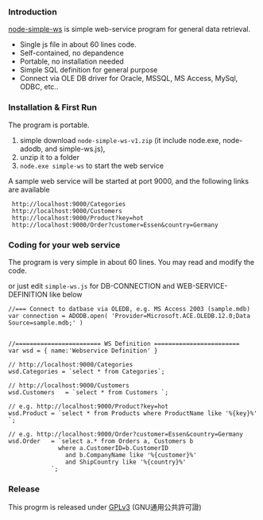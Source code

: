 ### Introduction

[node-simple-ws](https://github.com/casualwriter/node-simple-ws) is simple web-service program for general data retrieval.

* Single js file in about 60 lines code.
* Self-contained, no depandence 
* Portable, no installation needed
* Simple SQL definition for general purpose
* Connect via OLE DB driver for Oracle, MSSQL, MS Access, MySql, ODBC, etc..  


### Installation & First Run

The program is portable. 

1. simple download ``node-simple-ws-v1.zip`` (it include node.exe, node-adodb, and simple-ws.js), 
2. unzip it to a folder
3. ``node.exe simple-ws`` to start the web service

A sample web service will be started at port 9000, and the following links are available

~~~
 http://localhost:9000/Categories
 http://localhost:9000/Customers
 http://localhost:9000/Product?key=hot
 http://localhost:9000/Order?customer=Essen&country=Germany   
~~~


### Coding for your web service

The program is very simple in about 60 lines. You may read and modify the code.

or just edit ``simple-ws.js`` for DB-CONNECTION and WEB-SERVICE-DEFINITION like below

~~~
//=== Connect to datbase via OLEDB, e.g. MS Access 2003 (sample.mdb)
var connection = ADODB.open( 'Provider=Microsoft.ACE.OLEDB.12.0;Data Source=sample.mdb;' )


//======================== WS Definition ========================
var wsd = { name:'Webservice Definition' }

// http://localhost:9000/Categories
wsd.Categories = `select * from Categories`;

// http://localhost:9000/Customers
wsd.Customers	= `select * from Customers `;

// e.g. http://localhost:9000/Product?key=hot
wsd.Product	= `select * from Products where ProductName like '%{key}%' `;

// e.g. http://localhost:9000/Order?customer=Essen&country=Germany
wsd.Order	= `select a.* from Orders a, Customers b 
              where a.CustomerID=b.CustomerID 
                and b.CompanyName like '%{customer}%' 
                and ShipCountry like '%{country}%' 
            `;

~~~


### Release

This progrm is released under [GPLv3](https://www.gnu.org/licenses/gpl-3.0.txt) (GNU通用公共許可證)


